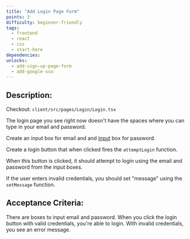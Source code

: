 ```yaml
---
title: "Add Login Page Form"
points: 3
difficulty: beginner-friendly
tags:
  - frontend
  - react
  - css
  - start-here
dependencies:
unlocks:
  - add-sign-up-page-form
  - add-google-sso
---
```


## Description:

Checkout: `client/src/pages/Login/Login.tsx`

The login page you see right now doesn't have the spaces where you can type in your email and password.

Create an input box for email and and [input](https://www.w3schools.com/tags/tag_input.asp) box for password.

Create a login button that when clicked fires the `attemptLogin` function.

When this button is clicked, it should attempt to login using the email and password from the input boxes.

If the user enters invalid credentials, you should set "message" using the `setMessage` function.

## Acceptance Criteria:

There are boxes to input email and password. When you click the login button with valid credentials, you're able to login. With invalid credentials, you see an error message.
